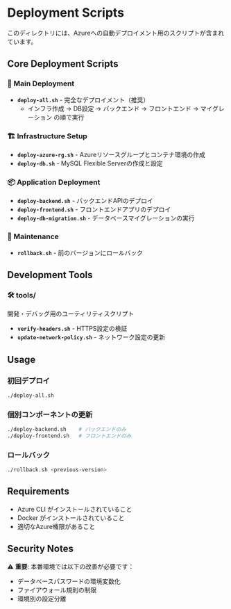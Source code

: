 # Deployment Scripts

このディレクトリには、Azureへの自動デプロイメント用のスクリプトが含まれています。

## Core Deployment Scripts

### 🚀 Main Deployment
- **`deploy-all.sh`** - 完全なデプロイメント（推奨）
  - インフラ作成 → DB設定 → バックエンド → フロントエンド → マイグレーション の順で実行

### 🏗️ Infrastructure Setup
- **`deploy-azure-rg.sh`** - Azureリソースグループとコンテナ環境の作成
- **`deploy-db.sh`** - MySQL Flexible Serverの作成と設定

### 📦 Application Deployment
- **`deploy-backend.sh`** - バックエンドAPIのデプロイ
- **`deploy-frontend.sh`** - フロントエンドアプリのデプロイ
- **`deploy-db-migration.sh`** - データベースマイグレーションの実行

### 🔄 Maintenance
- **`rollback.sh`** - 前のバージョンにロールバック

## Development Tools

### 🛠️ tools/
開発・デバッグ用のユーティリティスクリプト
- **`verify-headers.sh`** - HTTPS設定の検証
- **`update-network-policy.sh`** - ネットワーク設定の更新

## Usage

### 初回デプロイ
```bash
./deploy-all.sh
```

### 個別コンポーネントの更新
```bash
./deploy-backend.sh    # バックエンドのみ
./deploy-frontend.sh   # フロントエンドのみ
```

### ロールバック
```bash
./rollback.sh <previous-version>
```

## Requirements

- Azure CLI がインストールされていること
- Docker がインストールされていること
- 適切なAzure権限があること

## Security Notes

⚠️ **重要**: 本番環境では以下の改善が必要です：
- データベースパスワードの環境変数化
- ファイアウォール規則の制限
- 環境別の設定分離